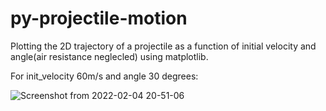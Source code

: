 # py-projectile-motion


Plotting the 2D trajectory of a projectile as a function of initial velocity and angle(air resistance neglecled) using matplotlib.

For init_velocity 60m/s and angle 30 degrees:

![Screenshot from 2022-02-04 20-51-06](https://user-images.githubusercontent.com/37019147/152555059-423c9eb6-76ca-415b-bca4-8960e844e9bd.png)


